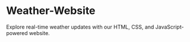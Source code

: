 # Weather-Website
Explore real-time weather updates with our HTML, CSS, and JavaScript-powered website. 
